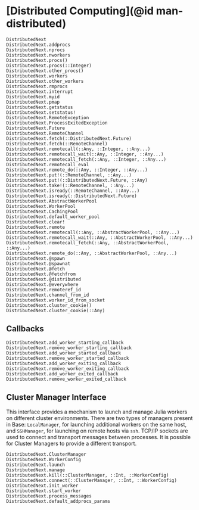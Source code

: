 # [Distributed Computing](@id man-distributed)

```@docs
DistributedNext
DistributedNext.addprocs
DistributedNext.nprocs
DistributedNext.nworkers
DistributedNext.procs()
DistributedNext.procs(::Integer)
DistributedNext.other_procs()
DistributedNext.workers
DistributedNext.other_workers
DistributedNext.rmprocs
DistributedNext.interrupt
DistributedNext.myid
DistributedNext.pmap
DistributedNext.getstatus
DistributedNext.setstatus!
DistributedNext.RemoteException
DistributedNext.ProcessExitedException
DistributedNext.Future
DistributedNext.RemoteChannel
DistributedNext.fetch(::DistributedNext.Future)
DistributedNext.fetch(::RemoteChannel)
DistributedNext.remotecall(::Any, ::Integer, ::Any...)
DistributedNext.remotecall_wait(::Any, ::Integer, ::Any...)
DistributedNext.remotecall_fetch(::Any, ::Integer, ::Any...)
DistributedNext.remotecall_eval
DistributedNext.remote_do(::Any, ::Integer, ::Any...)
DistributedNext.put!(::RemoteChannel, ::Any...)
DistributedNext.put!(::DistributedNext.Future, ::Any)
DistributedNext.take!(::RemoteChannel, ::Any...)
DistributedNext.isready(::RemoteChannel, ::Any...)
DistributedNext.isready(::DistributedNext.Future)
DistributedNext.AbstractWorkerPool
DistributedNext.WorkerPool
DistributedNext.CachingPool
DistributedNext.default_worker_pool
DistributedNext.clear!
DistributedNext.remote
DistributedNext.remotecall(::Any, ::AbstractWorkerPool, ::Any...)
DistributedNext.remotecall_wait(::Any, ::AbstractWorkerPool, ::Any...)
DistributedNext.remotecall_fetch(::Any, ::AbstractWorkerPool, ::Any...)
DistributedNext.remote_do(::Any, ::AbstractWorkerPool, ::Any...)
DistributedNext.@spawn
DistributedNext.@spawnat
DistributedNext.@fetch
DistributedNext.@fetchfrom
DistributedNext.@distributed
DistributedNext.@everywhere
DistributedNext.remoteref_id
DistributedNext.channel_from_id
DistributedNext.worker_id_from_socket
DistributedNext.cluster_cookie()
DistributedNext.cluster_cookie(::Any)
```

## Callbacks

```@docs
DistributedNext.add_worker_starting_callback
DistributedNext.remove_worker_starting_callback
DistributedNext.add_worker_started_callback
DistributedNext.remove_worker_started_callback
DistributedNext.add_worker_exiting_callback
DistributedNext.remove_worker_exiting_callback
DistributedNext.add_worker_exited_callback
DistributedNext.remove_worker_exited_callback
```

## Cluster Manager Interface

This interface provides a mechanism to launch and manage Julia workers on different cluster environments.
There are two types of managers present in Base: `LocalManager`, for launching additional workers on the
same host, and `SSHManager`, for launching on remote hosts via `ssh`. TCP/IP sockets are used to connect
and transport messages between processes. It is possible for Cluster Managers to provide a different transport.

```@docs
DistributedNext.ClusterManager
DistributedNext.WorkerConfig
DistributedNext.launch
DistributedNext.manage
DistributedNext.kill(::ClusterManager, ::Int, ::WorkerConfig)
DistributedNext.connect(::ClusterManager, ::Int, ::WorkerConfig)
DistributedNext.init_worker
DistributedNext.start_worker
DistributedNext.process_messages
DistributedNext.default_addprocs_params
```

